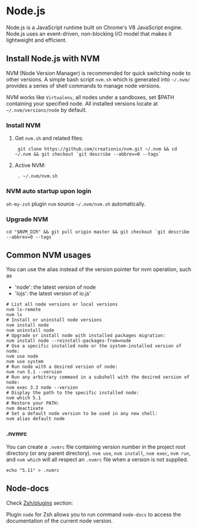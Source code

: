 # Node.js 

Node.js is a JavaScript runtime built on Chrome's V8 JavaScript engine. Node.js uses an event-driven, non-blocking I/O model that makes it lightweight and efficient. 

## Install Node.js with NVM

NVM (Node Version Manager) is recommended for quick switching node to other versions. A simple bash script `nvm.sh` which is generated into `~/.nvm/` provides a series of shell commands to manage node versions. 

NVM works like `Virtualenv`, all nodes under a sandboxes, set $PATH containing your specified node. All installed versions locate at `~/.nvm/versions/node` by default.

### Install NVM

1. Get `nvm.sh` and related files:

        git clone https://github.com/creationix/nvm.git ~/.nvm && cd ~/.nvm && git checkout `git describe --abbrev=0 --tags`

2. Active NVM:

        . ~/.nvm/nvm.sh

### NVM auto startup upon login

`oh-my-zsh` plugin `nvm` source `~/.nvm/nvm.sh` automatically.

### Upgrade NVM

    cd "$NVM_DIR" && git pull origin master && git checkout `git describe --abbrev=0 --tags`

## Common NVM usages

You can use the alias instead of the version pointer for nvm operation, such as

* 'node': the latest version of node
* 'iojs': the latest version of io.js'

```shell
# List all node versions or local versions
nvm ls-remote
nvm ls
# Install or uninstall node versions
nvm install node
nvm uninstall node
# Upgrade or install node with installed packages migration:
nvm install node --reinstall-packages-from=node
# Use a specific installed node or the system-installed version of node:
nvm use node
nvm use system
# Run node with a desired version of node:
nvm run 5.1 --version
# Run any arbitrary command in a subshell with the desired version of node:
nvm exec 3.3 node --version
# Display the path to the specific installed node:
nvm which 5.1
# Restore your PATH:
nvm deactivate
# Set a default node version to be used in any new shell:
nvm alias default node
```

### .nvmrc

You can create a `.nvmrc` file containing version number in the project root directory (or any parent directory). `nvm use`, `nvm install`, `nvm exec`, `nvm run`, and `nvm which` will all respect an `.nvmrc` file when a version is not supplied.

    echo "5.11" > .nvmrc

## Node-docs

Check [Zsh/plugins](../iTerm2/zsh-plugins.html) section:

Plugin `node` for Zsh allows you to run command `node-docs` to access the documentation of the current node version.

